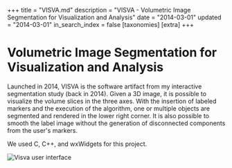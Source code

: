 +++
title = "VISVA.md"
description = "VISVA - Volumetric Image Segmentation for Visualization and Analysis"
date = "2014-03-01"
updated = "2014-03-01"
in_search_index = false
[taxonomies]
[extra]
+++

# Volumetric Image Segmentation for Visualization and Analysis

Launched in 2014, VISVA is the software artifact from my interactive segmentation study (back in 2014). Given a 3D image, it is possible to visualize the volume slices in the three axes. With the insertion of labeled markers and the execution of the algorithm, one or multiple objects are segmented and rendered in the lower right corner. It is also possible to smooth the label image without the generation of disconnected components from the user's markers.

We used C, C++, and wxWidgets for this project.

![Visva user interface](project-visva.png "VISVA - User Interface")
